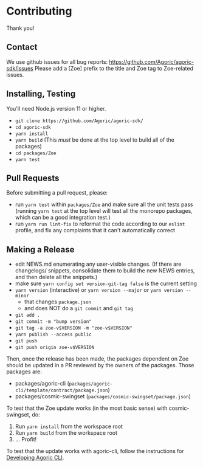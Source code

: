 # Contributing

Thank you!

## Contact

We use github issues for all bug reports:
https://github.com/Agoric/agoric-sdk/issues Please add a [Zoe]
prefix to the title and Zoe tag to Zoe-related issues.

## Installing, Testing

You'll need Node.js version 11 or higher.

* `git clone https://github.com/Agoric/agoric-sdk/`
* `cd agoric-sdk`
* `yarn install`
* `yarn build` (This *must* be done at the top level to build all of
  the packages)
* `cd packages/Zoe`
* `yarn test`

## Pull Requests

Before submitting a pull request, please:

* run `yarn test` within `packages/Zoe` and make sure all the unit
  tests pass (running `yarn test` at the top level will test all the
  monorepo packages, which can be a good integration test.)
* run `yarn run lint-fix` to reformat the code according to our
  `eslint` profile, and fix any complaints that it can't automatically
  correct

## Making a Release

* edit NEWS.md enumerating any user-visible changes. (If there are
  changelogs/ snippets, consolidate them to build the new NEWS
  entries, and then delete all the snippets.)
* make sure `yarn config set version-git-tag false` is the current
  setting
* `yarn version` (interactive) or `yarn version --major` or `yarn version --minor`
  * that changes `package.json`
  * and does NOT do a `git commit` and `git tag`
* `git add .`
* `git commit -m "bump version"`
* `git tag -a zoe-v$VERSION -m "zoe-v$VERSION"`
* `yarn publish --access public`
* `git push`
* `git push origin zoe-v$VERSION`

Then, once the release has been made, the packages dependent on Zoe
should be updated in a PR reviewed by the owners of the packages.
Those packages are:
* packages/agoric-cli (`packages/agoric-cli/template/contract/package.json`)
* packages/cosmic-swingset (`packages/cosmic-swingset/package.json`)

To test that the Zoe update works (in the most basic sense) with cosmic-swingset, do:

1. Run `yarn install` from the workspace root
2. Run `yarn build` from the workspace root
3. ... Profit!


To test that the update works with agoric-cli, follow the instructions
for [Developing Agoric CLI](https://github.com/Agoric/agoric-sdk/tree/master/packages/agoric-cli#developing-agoric-cli).
